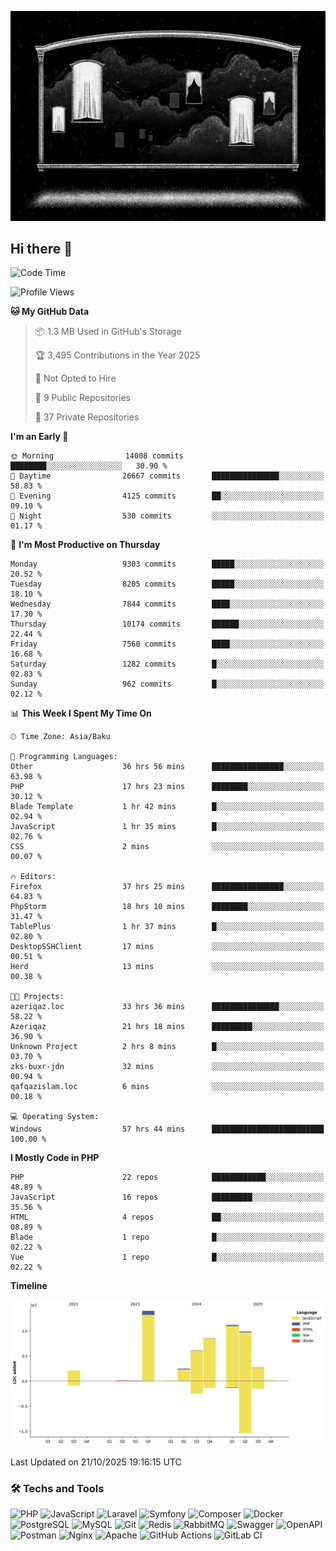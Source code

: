 <!--WALLPAPER-->
<p align='center'>
  <img src='assets/wallpapers/4.gif' alt='Banner'>
</p>
<!--/WALLPAPER-->

## Hi there 👋

<!--START_SECTION:waka-->
![Code Time](http://img.shields.io/badge/Code%20Time-527%20hrs%208%20mins-blue)

![Profile Views](http://img.shields.io/badge/Profile%20Views-0-blue)

**🐱 My GitHub Data** 

> 📦 1.3 MB Used in GitHub's Storage 
 > 
> 🏆 3,495 Contributions in the Year 2025
 > 
> 🚫 Not Opted to Hire
 > 
> 📜 9 Public Repositories 
 > 
> 🔑 37 Private Repositories 
 > 
**I'm an Early 🐤** 

```text
🌞 Morning                14008 commits       ████████░░░░░░░░░░░░░░░░░   30.90 % 
🌆 Daytime                26667 commits       ███████████████░░░░░░░░░░   58.83 % 
🌃 Evening                4125 commits        ██░░░░░░░░░░░░░░░░░░░░░░░   09.10 % 
🌙 Night                  530 commits         ░░░░░░░░░░░░░░░░░░░░░░░░░   01.17 % 
```
📅 **I'm Most Productive on Thursday** 

```text
Monday                   9303 commits        █████░░░░░░░░░░░░░░░░░░░░   20.52 % 
Tuesday                  8205 commits        █████░░░░░░░░░░░░░░░░░░░░   18.10 % 
Wednesday                7844 commits        ████░░░░░░░░░░░░░░░░░░░░░   17.30 % 
Thursday                 10174 commits       ██████░░░░░░░░░░░░░░░░░░░   22.44 % 
Friday                   7560 commits        ████░░░░░░░░░░░░░░░░░░░░░   16.68 % 
Saturday                 1282 commits        █░░░░░░░░░░░░░░░░░░░░░░░░   02.83 % 
Sunday                   962 commits         █░░░░░░░░░░░░░░░░░░░░░░░░   02.12 % 
```


📊 **This Week I Spent My Time On** 

```text
🕑︎ Time Zone: Asia/Baku

💬 Programming Languages: 
Other                    36 hrs 56 mins      ████████████████░░░░░░░░░   63.98 % 
PHP                      17 hrs 23 mins      ████████░░░░░░░░░░░░░░░░░   30.12 % 
Blade Template           1 hr 42 mins        █░░░░░░░░░░░░░░░░░░░░░░░░   02.94 % 
JavaScript               1 hr 35 mins        █░░░░░░░░░░░░░░░░░░░░░░░░   02.76 % 
CSS                      2 mins              ░░░░░░░░░░░░░░░░░░░░░░░░░   00.07 % 

🔥 Editors: 
Firefox                  37 hrs 25 mins      ████████████████░░░░░░░░░   64.83 % 
PhpStorm                 18 hrs 10 mins      ████████░░░░░░░░░░░░░░░░░   31.47 % 
TablePlus                1 hr 37 mins        █░░░░░░░░░░░░░░░░░░░░░░░░   02.80 % 
DesktopSSHClient         17 mins             ░░░░░░░░░░░░░░░░░░░░░░░░░   00.51 % 
Herd                     13 mins             ░░░░░░░░░░░░░░░░░░░░░░░░░   00.38 % 

🐱‍💻 Projects: 
azeriqaz.loc             33 hrs 36 mins      ███████████████░░░░░░░░░░   58.22 % 
Azeriqaz                 21 hrs 18 mins      █████████░░░░░░░░░░░░░░░░   36.90 % 
Unknown Project          2 hrs 8 mins        █░░░░░░░░░░░░░░░░░░░░░░░░   03.70 % 
zks-buxr-jdn             32 mins             ░░░░░░░░░░░░░░░░░░░░░░░░░   00.94 % 
qafqazislam.loc          6 mins              ░░░░░░░░░░░░░░░░░░░░░░░░░   00.18 % 

💻 Operating System: 
Windows                  57 hrs 44 mins      █████████████████████████   100.00 % 
```

**I Mostly Code in PHP** 

```text
PHP                      22 repos            ████████████░░░░░░░░░░░░░   48.89 % 
JavaScript               16 repos            █████████░░░░░░░░░░░░░░░░   35.56 % 
HTML                     4 repos             ██░░░░░░░░░░░░░░░░░░░░░░░   08.89 % 
Blade                    1 repo              █░░░░░░░░░░░░░░░░░░░░░░░░   02.22 % 
Vue                      1 repo              █░░░░░░░░░░░░░░░░░░░░░░░░   02.22 % 
```



**Timeline**

![Lines of Code chart](https://raw.githubusercontent.com/feridnesibzade/feridnesibzade/main/assets/bar_graph.png)


 Last Updated on 21/10/2025 19:16:15 UTC
<!--END_SECTION:waka-->

### 🛠️ Techs and Tools

![PHP](https://img.shields.io/badge/PHP-777BB4?style=for-the-badge&logo=php&logoColor=white)
![JavaScript](https://img.shields.io/badge/JavaScript-F7DF1E?style=for-the-badge&logo=javascript&logoColor=000)
![Laravel](https://img.shields.io/badge/Laravel-F55247?style=for-the-badge&logo=laravel&logoColor=white)
![Symfony](https://img.shields.io/badge/Symfony-000000?style=for-the-badge&logo=symfony&logoColor=white)
![Composer](https://img.shields.io/badge/Composer-885630?style=for-the-badge&logo=composer&logoColor=white)
![Docker](https://img.shields.io/badge/Docker-2496ED?style=for-the-badge&logo=docker&logoColor=white)
![PostgreSQL](https://img.shields.io/badge/PostgreSQL-4169E1?style=for-the-badge&logo=postgresql&logoColor=white)
![MySQL](https://img.shields.io/badge/MySQL-4479A1?style=for-the-badge&logo=mysql&logoColor=white)
![Git](https://img.shields.io/badge/Git-F05032?style=for-the-badge&logo=git&logoColor=white)
![Redis](https://img.shields.io/badge/Redis-DC382D?style=for-the-badge&logo=redis&logoColor=white)
![RabbitMQ](https://img.shields.io/badge/RabbitMQ-FF6600?style=for-the-badge&logo=rabbitmq&logoColor=white)
![Swagger](https://img.shields.io/badge/Swagger-85EA2D?style=for-the-badge&logo=swagger&logoColor=black)
![OpenAPI](https://img.shields.io/badge/OpenAPI-6BA539?style=for-the-badge&logo=openapiinitiative&logoColor=white)
![Postman](https://img.shields.io/badge/Postman-FF6C37?style=for-the-badge&logo=postman&logoColor=white)
![Nginx](https://img.shields.io/badge/Nginx-009639?style=for-the-badge&logo=nginx&logoColor=white)
![Apache](https://img.shields.io/badge/Apache-D22128?style=for-the-badge&logo=apache&logoColor=white)
![GitHub Actions](https://img.shields.io/badge/GitHub%20Actions-2088FF?style=for-the-badge&logo=githubactions&logoColor=white)
![GitLab CI](https://img.shields.io/badge/GitLab%20CI-FC6D26?style=for-the-badge&logo=gitlab&logoColor=white)


